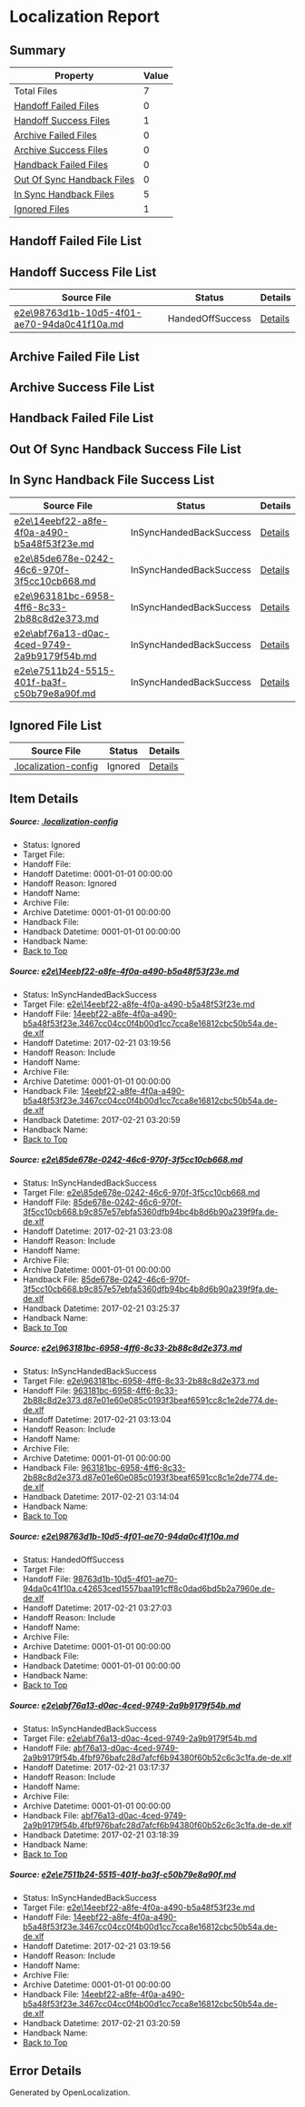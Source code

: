# <a name='report-top'></a> Localization Report

## Summary
 Property | Value 
 -------- | ----- 
 Total Files | 7
[ Handoff Failed Files ](#handoff-failed-list)| 0
[ Handoff Success Files ](#handoff-success-list)| 1
[ Archive Failed Files ](#archive-failed-list)| 0
[ Archive Success Files ](#archive-success-list)| 0
[ Handback Failed Files ](#handback-failed-list)| 0
[ Out Of Sync Handback Files ](#outofsync-handback-success-list)| 0
[ In Sync Handback Files ](#insync-handback-success-list)| 5
[ Ignored Files ](#ignored-list)| 1

## <a name='handoff-failed-list'></a> Handoff Failed File List

## <a name='handoff-success-list'></a> Handoff Success File List
 Source File | Status | Details 
 ----------- | ------ | ------- 
 [e2e\98763d1b-10d5-4f01-ae70-94da0c41f10a.md](https://github.com/OpenLocalizationTestOrg/ol-test4/blob/4a19e0012b0357a3f1a7db872b9704657f04edf5/e2e/98763d1b-10d5-4f01-ae70-94da0c41f10a.md) | HandedOffSuccess | [Details](#63f28cc84af9014967befd901d97d1778d5bd05b4)

## <a name='archive-failed-list'></a> Archive Failed File List

## <a name='archive-success-list'></a> Archive Success File List

## <a name='handback-failed-list'></a> Handback Failed File List

## <a name='outofsync-handback-success-list'></a> Out Of Sync Handback Success File List

## <a name='insync-handback-success-list'></a> In Sync Handback File Success List
 Source File | Status | Details 
 ----------- | ------ | ------- 
 [e2e\14eebf22-a8fe-4f0a-a490-b5a48f53f23e.md](https://github.com/OpenLocalizationTestOrg/ol-test4/blob/664f379bf83fd73dac119c997eb065626b0866d2/e2e/14eebf22-a8fe-4f0a-a490-b5a48f53f23e.md) | InSyncHandedBackSuccess | [Details](#d2276f473dcba9a82599f7994b7b27918d7ca7dd1)
 [e2e\85de678e-0242-46c6-970f-3f5cc10cb668.md](https://github.com/OpenLocalizationTestOrg/ol-test4/blob/408e0b56bdb473ea00133fe7db574621c1b3fed8/e2e/85de678e-0242-46c6-970f-3f5cc10cb668.md) | InSyncHandedBackSuccess | [Details](#4d76f95dc71fb81c6773c141ec4ff67b8cd5a3cc2)
 [e2e\963181bc-6958-4ff6-8c33-2b88c8d2e373.md](https://github.com/OpenLocalizationTestOrg/ol-test4/blob/bf9bb1b3e7884d4065d951cdc4f33f1e0b60c474/e2e/963181bc-6958-4ff6-8c33-2b88c8d2e373.md) | InSyncHandedBackSuccess | [Details](#2dd3e843b641b9710b1d5f8c9d674da1f1ffddf13)
 [e2e\abf76a13-d0ac-4ced-9749-2a9b9179f54b.md](https://github.com/OpenLocalizationTestOrg/ol-test4/blob/0fea099908a5e040565f41d4e8035c7840ca18cd/e2e/abf76a13-d0ac-4ced-9749-2a9b9179f54b.md) | InSyncHandedBackSuccess | [Details](#fcc50d5e0f8bdd0c710b296efa90681b6ed41bab5)
 [e2e\e7511b24-5515-401f-ba3f-c50b79e8a90f.md](https://github.com/OpenLocalizationTestOrg/ol-test4/blob/4a19e0012b0357a3f1a7db872b9704657f04edf5/e2e/e7511b24-5515-401f-ba3f-c50b79e8a90f.md) | InSyncHandedBackSuccess | [Details](#d2276f473dcba9a82599f7994b7b27918d7ca7dd6)

## <a name='ignored-list'></a> Ignored File List
 Source File | Status | Details 
 ----------- | ------ | ------- 
 [.localization-config](https://github.com/OpenLocalizationTestOrg/ol-test4/blob/4a19e0012b0357a3f1a7db872b9704657f04edf5/.localization-config) | Ignored | [Details](#cb0632cf59c1387fc1742bfb9fa3c47f87e2e5c90)

## Item Details
##### <a name='cb0632cf59c1387fc1742bfb9fa3c47f87e2e5c90'></a> Source: [.localization-config](https://github.com/OpenLocalizationTestOrg/ol-test4/blob/4a19e0012b0357a3f1a7db872b9704657f04edf5/.localization-config)
* Status: Ignored
* Target File: 
* Handoff File: 
* Handoff Datetime: 0001-01-01 00:00:00
* Handoff Reason: Ignored
* Handoff Name: 
* Archive File: 
* Archive Datetime: 0001-01-01 00:00:00
* Handback File: 
* Handback Datetime: 0001-01-01 00:00:00
* Handback Name: 
* [Back to Top](#report-top)

##### <a name='d2276f473dcba9a82599f7994b7b27918d7ca7dd1'></a> Source: [e2e\14eebf22-a8fe-4f0a-a490-b5a48f53f23e.md](https://github.com/OpenLocalizationTestOrg/ol-test4/blob/664f379bf83fd73dac119c997eb065626b0866d2/e2e/14eebf22-a8fe-4f0a-a490-b5a48f53f23e.md)
* Status: InSyncHandedBackSuccess
* Target File: [e2e\14eebf22-a8fe-4f0a-a490-b5a48f53f23e.md](https://github.com/OpenLocalizationTestOrg/ol-test4-dede/blob/6d72e05f33020f155eacf4744c4f00d0cadc2f67/e2e/14eebf22-a8fe-4f0a-a490-b5a48f53f23e.md)
* Handoff File: [14eebf22-a8fe-4f0a-a490-b5a48f53f23e.3467cc04cc0f4b00d1cc7cca8e16812cbc50b54a.de-de.xlf](https://github.com/OpenLocalizationTestOrg/ol-test4-handoff/blob/8fc963635a80a01e84b070f7a7abfa7af6926192/ol-handoff/OpenLocalizationTestOrg/ol-test4-dede/xinjiang/ht/14eebf22-a8fe-4f0a-a490-b5a48f53f23e.3467cc04cc0f4b00d1cc7cca8e16812cbc50b54a.de-de.xlf)
* Handoff Datetime: 2017-02-21 03:19:56
* Handoff Reason: Include
* Handoff Name: 
* Archive File: 
* Archive Datetime: 0001-01-01 00:00:00
* Handback File: [14eebf22-a8fe-4f0a-a490-b5a48f53f23e.3467cc04cc0f4b00d1cc7cca8e16812cbc50b54a.de-de.xlf](https://github.com/OpenLocalizationTestOrg/ol-test4-handback/blob/e5c482276d752095ee923dbb9727b5f6aa94ee73/ol-handback/OpenLocalizationTestOrg/ol-test4-dede/xinjiang/ht/14eebf22-a8fe-4f0a-a490-b5a48f53f23e.3467cc04cc0f4b00d1cc7cca8e16812cbc50b54a.de-de.xlf)
* Handback Datetime: 2017-02-21 03:20:59
* Handback Name: 
* [Back to Top](#report-top)

##### <a name='4d76f95dc71fb81c6773c141ec4ff67b8cd5a3cc2'></a> Source: [e2e\85de678e-0242-46c6-970f-3f5cc10cb668.md](https://github.com/OpenLocalizationTestOrg/ol-test4/blob/408e0b56bdb473ea00133fe7db574621c1b3fed8/e2e/85de678e-0242-46c6-970f-3f5cc10cb668.md)
* Status: InSyncHandedBackSuccess
* Target File: [e2e\85de678e-0242-46c6-970f-3f5cc10cb668.md](https://github.com/OpenLocalizationTestOrg/ol-test4-dede/blob/ecacb4fc7f77c9b066ab89f660335d526fac854e/e2e/85de678e-0242-46c6-970f-3f5cc10cb668.md)
* Handoff File: [85de678e-0242-46c6-970f-3f5cc10cb668.b9c857e57ebfa5360dfb94bc4b8d6b90a239f9fa.de-de.xlf](https://github.com/OpenLocalizationTestOrg/ol-test4-handoff/blob/c7109229384f14ec5968c07cc3d8df8357262f82/ol-handoff/OpenLocalizationTestOrg/ol-test4-dede/xinjiang/ht/85de678e-0242-46c6-970f-3f5cc10cb668.b9c857e57ebfa5360dfb94bc4b8d6b90a239f9fa.de-de.xlf)
* Handoff Datetime: 2017-02-21 03:23:08
* Handoff Reason: Include
* Handoff Name: 
* Archive File: 
* Archive Datetime: 0001-01-01 00:00:00
* Handback File: [85de678e-0242-46c6-970f-3f5cc10cb668.b9c857e57ebfa5360dfb94bc4b8d6b90a239f9fa.de-de.xlf](https://github.com/OpenLocalizationTestOrg/ol-test4-handback/blob/04fe29fa4158a2cc8dca8d510b7c293b880da980/ol-handback/OpenLocalizationTestOrg/ol-test4-dede/xinjiang/ht/85de678e-0242-46c6-970f-3f5cc10cb668.b9c857e57ebfa5360dfb94bc4b8d6b90a239f9fa.de-de.xlf)
* Handback Datetime: 2017-02-21 03:25:37
* Handback Name: 
* [Back to Top](#report-top)

##### <a name='2dd3e843b641b9710b1d5f8c9d674da1f1ffddf13'></a> Source: [e2e\963181bc-6958-4ff6-8c33-2b88c8d2e373.md](https://github.com/OpenLocalizationTestOrg/ol-test4/blob/bf9bb1b3e7884d4065d951cdc4f33f1e0b60c474/e2e/963181bc-6958-4ff6-8c33-2b88c8d2e373.md)
* Status: InSyncHandedBackSuccess
* Target File: [e2e\963181bc-6958-4ff6-8c33-2b88c8d2e373.md](https://github.com/OpenLocalizationTestOrg/ol-test4-dede/blob/11498ba654a783ebdc7558cb94114e89d7245db0/e2e/963181bc-6958-4ff6-8c33-2b88c8d2e373.md)
* Handoff File: [963181bc-6958-4ff6-8c33-2b88c8d2e373.d87e01e60e085c0193f3beaf6591cc8c1e2de774.de-de.xlf](https://github.com/OpenLocalizationTestOrg/ol-test4-handoff/blob/0d2173f2cdbe3d4d198acf91700ba7198fb49211/ol-handoff/OpenLocalizationTestOrg/ol-test4-dede/xinjiang/ht/963181bc-6958-4ff6-8c33-2b88c8d2e373.d87e01e60e085c0193f3beaf6591cc8c1e2de774.de-de.xlf)
* Handoff Datetime: 2017-02-21 03:13:04
* Handoff Reason: Include
* Handoff Name: 
* Archive File: 
* Archive Datetime: 0001-01-01 00:00:00
* Handback File: [963181bc-6958-4ff6-8c33-2b88c8d2e373.d87e01e60e085c0193f3beaf6591cc8c1e2de774.de-de.xlf](https://github.com/OpenLocalizationTestOrg/ol-test4-handback/blob/6a6d7019d13f9dc8ca0e16a24c1c2530d748ea24/ol-handback/OpenLocalizationTestOrg/ol-test4-dede/xinjiang/ht/963181bc-6958-4ff6-8c33-2b88c8d2e373.d87e01e60e085c0193f3beaf6591cc8c1e2de774.de-de.xlf)
* Handback Datetime: 2017-02-21 03:14:04
* Handback Name: 
* [Back to Top](#report-top)

##### <a name='63f28cc84af9014967befd901d97d1778d5bd05b4'></a> Source: [e2e\98763d1b-10d5-4f01-ae70-94da0c41f10a.md](https://github.com/OpenLocalizationTestOrg/ol-test4/blob/4a19e0012b0357a3f1a7db872b9704657f04edf5/e2e/98763d1b-10d5-4f01-ae70-94da0c41f10a.md)
* Status: HandedOffSuccess
* Target File: 
* Handoff File: [98763d1b-10d5-4f01-ae70-94da0c41f10a.c42653ced1557baa191cff8c0dad6bd5b2a7960e.de-de.xlf](https://github.com/OpenLocalizationTestOrg/ol-test4-handoff/blob/a5ca84f16eceb91dde835219a8ce8ab99a5f92b1/ol-handoff/OpenLocalizationTestOrg/ol-test4-dede/xinjiang/ht/98763d1b-10d5-4f01-ae70-94da0c41f10a.c42653ced1557baa191cff8c0dad6bd5b2a7960e.de-de.xlf)
* Handoff Datetime: 2017-02-21 03:27:03
* Handoff Reason: Include
* Handoff Name: 
* Archive File: 
* Archive Datetime: 0001-01-01 00:00:00
* Handback File: 
* Handback Datetime: 0001-01-01 00:00:00
* Handback Name: 
* [Back to Top](#report-top)

##### <a name='fcc50d5e0f8bdd0c710b296efa90681b6ed41bab5'></a> Source: [e2e\abf76a13-d0ac-4ced-9749-2a9b9179f54b.md](https://github.com/OpenLocalizationTestOrg/ol-test4/blob/0fea099908a5e040565f41d4e8035c7840ca18cd/e2e/abf76a13-d0ac-4ced-9749-2a9b9179f54b.md)
* Status: InSyncHandedBackSuccess
* Target File: [e2e\abf76a13-d0ac-4ced-9749-2a9b9179f54b.md](https://github.com/OpenLocalizationTestOrg/ol-test4-dede/blob/a11b84ba67cddaf91aab2ad1c2d9ab4cff366585/e2e/abf76a13-d0ac-4ced-9749-2a9b9179f54b.md)
* Handoff File: [abf76a13-d0ac-4ced-9749-2a9b9179f54b.4fbf976bafc28d7afcf6b94380f60b52c6c3c1fa.de-de.xlf](https://github.com/OpenLocalizationTestOrg/ol-test4-handoff/blob/8384d43dab6356a553e462c79a5197f07ef53bde/ol-handoff/OpenLocalizationTestOrg/ol-test4-dede/xinjiang/ht/abf76a13-d0ac-4ced-9749-2a9b9179f54b.4fbf976bafc28d7afcf6b94380f60b52c6c3c1fa.de-de.xlf)
* Handoff Datetime: 2017-02-21 03:17:37
* Handoff Reason: Include
* Handoff Name: 
* Archive File: 
* Archive Datetime: 0001-01-01 00:00:00
* Handback File: [abf76a13-d0ac-4ced-9749-2a9b9179f54b.4fbf976bafc28d7afcf6b94380f60b52c6c3c1fa.de-de.xlf](https://github.com/OpenLocalizationTestOrg/ol-test4-handback/blob/d10f797e19d40da330aff8f80b020b50faa27537/ol-handback/OpenLocalizationTestOrg/ol-test4-dede/xinjiang/ht/abf76a13-d0ac-4ced-9749-2a9b9179f54b.4fbf976bafc28d7afcf6b94380f60b52c6c3c1fa.de-de.xlf)
* Handback Datetime: 2017-02-21 03:18:39
* Handback Name: 
* [Back to Top](#report-top)

##### <a name='d2276f473dcba9a82599f7994b7b27918d7ca7dd6'></a> Source: [e2e\e7511b24-5515-401f-ba3f-c50b79e8a90f.md](https://github.com/OpenLocalizationTestOrg/ol-test4/blob/4a19e0012b0357a3f1a7db872b9704657f04edf5/e2e/e7511b24-5515-401f-ba3f-c50b79e8a90f.md)
* Status: InSyncHandedBackSuccess
* Target File: [e2e\14eebf22-a8fe-4f0a-a490-b5a48f53f23e.md](https://github.com/OpenLocalizationTestOrg/ol-test4-dede/blob/6d72e05f33020f155eacf4744c4f00d0cadc2f67/e2e/14eebf22-a8fe-4f0a-a490-b5a48f53f23e.md)
* Handoff File: [14eebf22-a8fe-4f0a-a490-b5a48f53f23e.3467cc04cc0f4b00d1cc7cca8e16812cbc50b54a.de-de.xlf](https://github.com/OpenLocalizationTestOrg/ol-test4-handoff/blob/8fc963635a80a01e84b070f7a7abfa7af6926192/ol-handoff/OpenLocalizationTestOrg/ol-test4-dede/xinjiang/ht/14eebf22-a8fe-4f0a-a490-b5a48f53f23e.3467cc04cc0f4b00d1cc7cca8e16812cbc50b54a.de-de.xlf)
* Handoff Datetime: 2017-02-21 03:19:56
* Handoff Reason: Include
* Handoff Name: 
* Archive File: 
* Archive Datetime: 0001-01-01 00:00:00
* Handback File: [14eebf22-a8fe-4f0a-a490-b5a48f53f23e.3467cc04cc0f4b00d1cc7cca8e16812cbc50b54a.de-de.xlf](https://github.com/OpenLocalizationTestOrg/ol-test4-handback/blob/e5c482276d752095ee923dbb9727b5f6aa94ee73/ol-handback/OpenLocalizationTestOrg/ol-test4-dede/xinjiang/ht/14eebf22-a8fe-4f0a-a490-b5a48f53f23e.3467cc04cc0f4b00d1cc7cca8e16812cbc50b54a.de-de.xlf)
* Handback Datetime: 2017-02-21 03:20:59
* Handback Name: 
* [Back to Top](#report-top)


## Error Details

Generated by OpenLocalization.
